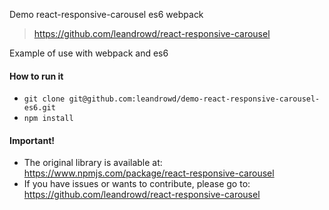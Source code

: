 Demo react-responsive-carousel es6 webpack
> https://github.com/leandrowd/react-responsive-carousel

Example of use with webpack and es6

#### How to run it
- `git clone git@github.com:leandrowd/demo-react-responsive-carousel-es6.git`
- `npm install`

#### Important!
- The original library is available at: <https://www.npmjs.com/package/react-responsive-carousel>
- If you have issues or wants to contribute, please go to: <https://github.com/leandrowd/react-responsive-carousel>
